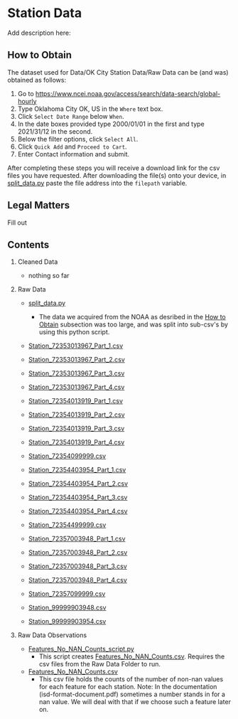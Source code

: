 
# Station Data
Add description here:

## How to Obtain
The dataset used for Data/OK City Station Data/Raw Data can be (and was) obtained as follows:

1) Go to https://www.ncei.noaa.gov/access/search/data-search/global-hourly
2) Type Oklahoma City OK, US in the `Where` text box.
3) Click `Select Date Range` below `When`.
4) In the date boxes provided type 2000/01/01 in the first and type 2021/31/12 in the second.
5) Below the filter options, click `Select All`.
6) Click `Quick Add` and `Proceed to Cart`.
7) Enter Contact information and submit.

After completing these steps you will receive a download link for the csv files you have requested. After downloading the file(s) onto your device, in [split_data.py](<OK City Station Data/Raw Data/split_data.py>) paste the file address into the `filepath` variable. 

## Legal Matters
Fill out

## Contents

1. Cleaned Data
    * nothing so far
    
2. Raw Data
    * [split_data.py](<OK City Station Data/Raw Data/split_data.py>)
        * The data we acquired from the NOAA as desribed in the [How to Obtain](#how-to-obtain) subsection was too large, and was split into sub-csv's by using this python script.
        
    * [Station_72353013967_Part_1.csv](<Raw Data/Station_72353013967_Part_1.csv>)
    * [Station_72353013967_Part_2.csv](<Raw Data/Station_72353013967_Part_2.csv>)
    * [Station_72353013967_Part_3.csv](<Raw Data/Station_72353013967_Part_3.csv>)
    * [Station_72353013967_Part_4.csv](<Raw Data/Station_72353013967_Part_4.csv>)
    * [Station_72354013919_Part_1.csv](<Raw Data/Station_72354013919_Part_1.csv>)



    * [Station_72354013919_Part_2.csv](<Raw Data/Station_72354013919_Part_2.csv>)
    * [Station_72354013919_Part_3.csv](<Raw Data/Station_72354013919_Part_3.csv>)
    * [Station_72354013919_Part_4.csv](<Raw Data/Station_72354013919_Part_4.csv>)

    * [Station_72354099999.csv](<Raw Data/Station_72354099999.csv>)

    * [Station_72354403954_Part_1.csv](<Raw Data/Station_72354403954_Part_1.csv>)
    * [Station_72354403954_Part_2.csv](<Raw Data/Station_72354403954_Part_2.csv>)
    * [Station_72354403954_Part_3.csv](<Raw Data/Station_72354403954_Part_3.csv>)
    * [Station_72354403954_Part_4.csv](<Raw Data/Station_72354403954_Part_4.csv>)

    * [Station_72354499999.csv](<Raw Data/Station_72354499999.csv>)

    * [Station_72357003948_Part_1.csv](<Raw Data/Station_72357003948_Part_1.csv>)
    * [Station_72357003948_Part_2.csv](<Raw Data/Station_72357003948_Part_2.csv>)
    * [Station_72357003948_Part_3.csv](<Raw Data/Station_72357003948_Part_3.csv>)
    * [Station_72357003948_Part_4.csv](<Raw Data/Station_72357003948_Part_4.csv>)

    * [Station_72357099999.csv](<Raw Data/Station_72357099999.csv>)

    * [Station_99999903948.csv](<Raw Data/Station_99999903948.csv>)

    * [Station_99999903954.csv](<Raw Data/Station_99999903954.csv>)

3. Raw Data Observations
    * [Features_No_NAN_Counts_script.py](<Raw Data Observations/Features_No_NAN_Counts_script.py>)
        * This script creates [Features_No_NAN_Counts.csv](<Raw Data Observations/Features_No_NAN_Counts.csv>). Requires the csv files from the Raw Data Folder to run.
    * [Features_No_NAN_Counts.csv](<Raw Data Observations/Features_No_NAN_Counts.csv>)
        * This csv file holds the counts of the number of non-nan values for each feature for each station. Note: In the documentation (isd-format-document.pdf) sometimes a number stands in for a nan value. We will deal with that if we choose such a feature later on.


